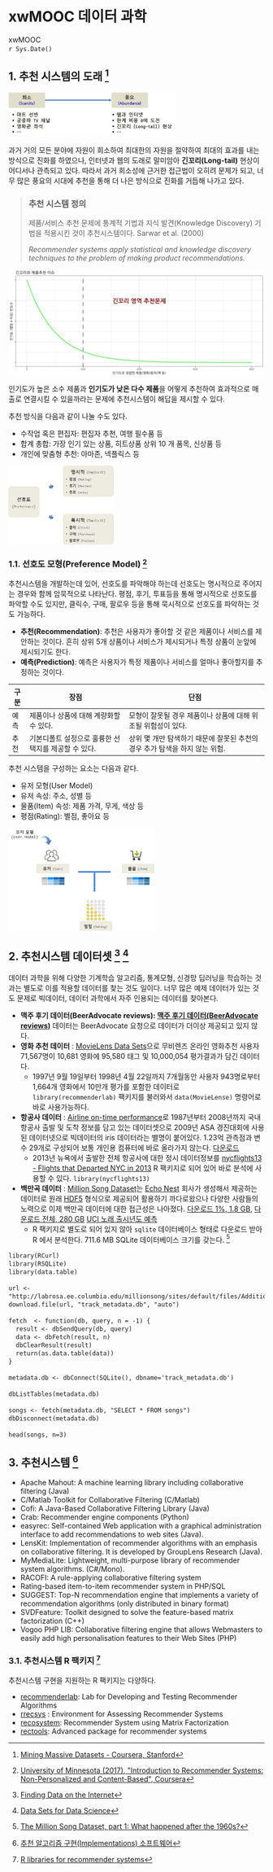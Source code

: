 # xwMOOC 데이터 과학
xwMOOC  
`r Sys.Date()`  
 



## 1. 추천 시스템의 도래 [^mmds-stanford]

[^mmds-stanford]: [Mining Massive Datasets - Coursera, Stanford](https://class.coursera.org/mmds-002)

<img src="fig/from-scarcity-to-abundance.png" alt="희소에서 풍요로 전환" width="65%">

과거 거의 모든 분야에 자원이 희소하여 최대한의 자원을 절약하여 최대의 효과를 내는 방식으로 진화를 하였으나, 인터넷과 웹의 도래로 말미암아 **긴꼬리(Long-tail)** 현상이 어디서나 관측되고 있다. 따라서 과거 희소성에 근거한 접근법이 오히려 문제가 되고, 너무 많은 풍요의 시대에 추천을 통해 더 나은 방식으로 진화를 거듭해 나가고 있다. 

> ### 추천 시스템 정의
>
> 제품/서비스 추천 문제에 통계적 기법과 지식 발견(Knowledge Discovery) 기법을 적용시킨 것이
> 추천시스템이다. Sarwar et al. (2000)  
>
> *Recommender systems apply statistical and knowledge discovery
> techniques to the problem of making product recommendations.*
> 

<img src="fig/recommendation-longtail-1.png" style="display: block; margin: auto;" />

인기도가 높은 소수 제품과 **인기도가 낮은 다수 제품**을 어떻게 추천하여 효과적으로 매출로 연결시킬 수 있을까라는 문제에 추천시스템이 해답을 제시할 수 있다.

추천 방식을 다음과 같이 나눌 수도 있다.

* 수작업 혹은 편집자: 편집자 추천, 여행 필수품 등
* 합계 총합: 가장 인기 있는 상품, 히트상품 상위 10 개 품목, 신상품 등
* 개인에 맞춤형 추천: 아마존, 넥플릭스 등

<img src="fig/preference_model.png" alt="선호도 모형" width="41%" />

### 1.1. 선호도 모형(Preference Model) [^coursera-recommender-system]

[^coursera-recommender-system]: [University of Minnesota (2017), "Introduction to Recommender Systems: Non-Personalized and Content-Based", Coursera](https://www.coursera.org/learn/recommender-systems-introduction/)

추천시스템을 개발하는데 있어, 선호도를 파악해야 하는데 선호도는 명시적으로 주어지는 경우와 함께 암묵적으로 나타난다.
평점, 후기, 투표등을 통해 명시적으로 선호도를 파악할 수도 있지만, 클릭수, 구매, 팔로우 등을 통해 묵시적으로 
선호도를 파악하는 것도 가능하다.

- **추천(Recommendation)**: 추천은 사용자가 좋아할 것 같은 제품이나 서비스를 제안하는 것이다. 흔히 상위 5개 상품이나 서비스가 제시되거나 특정 상품이 눈앞에 제시되기도 한다.
- **예측(Prediction)**: 예측은 사용자가 특정 제품이나 서비스를 얼마나 좋아할지를 추정하는 것이다.

|   구분   |                장점                                   |                       단점                            |
|----------|-------------------------------------------------------|-------------------------------------------------------|
|   예측   | 제품이나 상품에 대해 계량화할 수 있다.                | 모형이 잘못될 경우 제품이나 상품에 대해 위조될 위험성이 있다. |
|   추천   | 기본디폴트 설정으로 훌륭한 선택지를 제공할 수 있다.   | 상위 몇 개만 탐색하기 때문에 잘못된 추천의 경우 추가 탐색을 하지 않는 위험. |

추천 시스템을 구성하는 요소는 다음과 같다.

- 유저 모형(User Model) 
- 유저 속성: 주소, 성별 등
- 물품(Item) 속성: 제품 가격, 무게, 색상 등
- 평점(Rating): 별점, 좋아요 등

<img src="fig/user-item-rating-model.png" alt="유저-물품-평점 모형" width="57%" />

## 2. 추천시스템 데이터셋 [^Joseph-Rickert] [^big-datasets]

데이터 과학을 위해 다양한 기계학습 알고리즘, 통계모형, 신경망 딥러닝을 학습하는 것과는 별도로 이를 적용할 데이터를 찾는 것도 일이다. 
너무 많은 예제 데이터가 있는 것도 문제로 빅데이터, 데이터 과학에서 자주 인용되는 데이터를 찾아본다.

* **맥주 후기 데이터(BeerAdvocate reviews): [맥주 후기 데이터(BeerAdvocate reviews)](http://snap.stanford.edu/data/web-BeerAdvocate.html)** 데이터는 BeerAdvocate 요청으로 데이터가 더이상 제공되고 있지 않다.
* **영화 추천 데이터** : [MovieLens Data Sets](https://datahub.io/dataset/movielens)으로 무비렌즈 온라인 영화추천 사용자 71,567명이 10,681 영화에 95,580 태그 및 10,000,054 평가결과가 담긴 데이터다.
    * 1997년 9월 19일부터 1998년 4월 22일까지 7개월동안 사용자 943명로부터 1,664개 영화에서 10만개 평가를 포함한 데이터로 `library(recommenderlab)` 팩키지를 불러와서 `data(MovieLense)` 명령어로 바로 사용가능하다.
* **항공사 데이터** : [Airline on-time performance](http://stat-computing.org/dataexpo/2009/)로 1987년부터 2008년까지 국내 항공사 출발 및 도착 정보를 담고 있는 데이터셋으로 2009년 ASA 경진대회에 사용된 데이터넷으로 빅데이터의 iris 데이터라는 별명이 붙어있다. 1.23억 관측점과 변수 29개로 구성되어 보통 개인용 컴퓨터에 바로 올라가지 않는다. [다운로드](http://www.transtats.bts.gov/OT_Delay/OT_DelayCause1.asp)
    * 2013년 뉴욕에서 출발한 전체 항공사에 대한 정시 데이터정보를 [nycflights13 - Flights that Departed NYC in 2013](https://cran.r-project.org/web/packages/nycflights13/) R 팩키지로 되어 있어 바로 분석에 사용할 수 있다. `library(nycflights13)`
* **백만곡 데이터** : [Million Song Dataset](http://labrosa.ee.columbia.edu/millionsong/)는 [Echo Nest](http://the.echonest.com/company/) 회사가 생성해서 제공하는 데이터로 원래 [HDF5](https://www.hdfgroup.org/about/hdf_technologies.html) 형식으로 제공되어 활용하기 까다로왔으나 다양한 사람들의 노력으로 이제 백만곡 데이터에 대한 접근성은 나아졌다. [다운로드 1%, 1.8 GB](http://static.echonest.com/millionsongsubset_full.tar.gz), [다운로드 전체, 280 GB](http://labrosa.ee.columbia.edu/millionsong/pages/getting-dataset) [UCI 노래 출시년도 예측](http://archive.ics.uci.edu/ml/datasets/YearPredictionMSD)
    * R 팩키지로 별도로 되어 있지 않아 `sqlite` 데이터베이스 형태로 다운로드 받아 R 에서 분석한다. 711.6 MB SQLite 데이터베이스 크기를 갖는다. [^million-songs-in-r]

[^million-songs-in-r]: [The Million Song Dataset, part 1: What happened after the 1960s?](https://stattrekker.wordpress.com/2015/08/29/the-million-song-dataset-part-1-what-happened-after-the-1960s/)



~~~{.r}
library(RCurl)
library(RSQLite)
library(data.table)

url <- "http://labrosa.ee.columbia.edu/millionsong/sites/default/files/AdditionalFiles/track_metadata.db"
download.file(url, "track_metadata.db", "auto")

fetch  <- function(db, query, n = -1) {
  result <- dbSendQuery(db, query)
  data <- dbFetch(result, n)
  dbClearResult(result)
  return(as.data.table(data))
}

metadata.db <- dbConnect(SQLite(), dbname='track_metadata.db')

dbListTables(metadata.db)

songs <- fetch(metadata.db, "SELECT * FROM songs")
dbDisconnect(metadata.db)

head(songs, n=3)
~~~


[^Joseph-Rickert]: [Finding Data on the Internet](http://www.inside-r.org/howto/finding-data-internet)

[^big-datasets]: [Data Sets for Data Science](http://www.r-bloggers.com/data-sets-for-data-science/)


## 3. 추천시스템 [^recommender-system]

[^recommender-system]: [추천 알고리즘 구현(Implementations) 소프트웨어](http://michael.hahsler.net/research/recommender/)

- Apache Mahout: A machine learning library including collaborative filtering (Java)
- C/Matlab Toolkit for Collaborative Filtering (C/Matlab)
- Cofi: A Java-Based Collaborative Filtering Library (Java)
- Crab: Recommender engine components (Python)
- easyrec: Self-contained Web application with a graphical administration interface to add recommendations to web sites (Java).
- LensKit: Implementation of recommender algorithms with an emphasis on collaborative filtering. It is developed by GroupLens Research (Java).
- MyMediaLite: Lightweight, multi-purpose library of recommender system algorithms. (C#/Mono).
- RACOFI: A rule-applying collaborative filtering system
- Rating-based item-to-item recommender system in PHP/SQL
- SUGGEST: Top-N recommendation engine that implements a variety of recommendation algorithms (only distributed in binary format)
- SVDFeature: Toolkit designed to solve the feature-based matrix factorization (C++)
- Vogoo PHP LIB: Collaborative filtering engine that allows Webmasters to easily add high personalisation features to their Web Sites (PHP)

### 3.1. 추천시스템 R 팩키지 [^r-recommender-package]

[^r-recommender-package]: [R libraries for recommender systems](https://gist.github.com/talegari/77c90db326b4848368287e53b1a18e8d)

추천시스템 구현을 지원하는 R 팩키지는 다양하다. 

- [recommenderlab](https://github.com/mhahsler/recommenderlab): Lab for Developing and Testing Recommender Algorithms 
- [rrecsys](https://cran.r-project.org/web/packages/rrecsys/index.html) : Environment for Assessing Recommender Systems
- [recosystem](https://cran.r-project.org/web/packages/recosystem/index.html): Recommender System using Matrix Factorization
- [rectools](https://github.com/Pooja-Rajkumar/rectools): Advanced package for recommender systems


